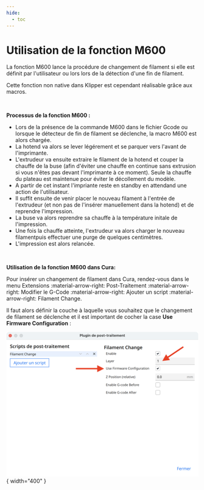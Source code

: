 ```yaml
---
hide:
  - toc
---
```


# Utilisation de la fonction M600

La fonction M600 lance la procédure de changement de filament si elle est définit par l'utilisateur ou lors lors de la détection d'une fin de filament.
<br />

Cette fonction non native dans Klipper est cependant réalisable grâce aux macros.

<br />

**Processus de la fonction M600 :**

  - Lors de la présence de la commande M600 dans le fichier Gcode ou lorsque le détecteur de fin de filament se déclenche, la macro M600 est alors chargée.
  - La hotend va alors se lever légérement et se parquer vers l'avant de l'imprimante.
  - L'extrudeur va ensuite extraire le filament de la hotend et couper la chauffe de la buse (afin d'éviter une chauffe en continue sans extrusion si vous n'êtes pas devant l'imprimante à ce moment). Seule la chauffe du plateau est maintenue pour éviter le décollement du modèle.
  - A partir de cet instant l'impriante reste en standby en attendand une action de l'utilisateur.
  - Il suffit ensuite de venir placer le nouveau filament à l'entrée de l'extrudeur (et non pas de l'insérer manuellement dans la hotend) et de reprendre l'impression.
  - La buse va alors reprendre sa chauffe à la température initale de l'impression.
  - Une fois la chauffe atteinte, l'extrudeur va alors charger le nouveau filamentpuis effectuer une purge de quelques centimètres.
  - L'impression est alors relancée.

<br />

**Utilisation de la fonction M600 dans Cura:**

Pour insérer un changement de filament dans Cura, rendez-vous dans le menu Extensions :material-arrow-right: Post-Traitement :material-arrow-right: Modifier le G-Code :material-arrow-right: Ajouter un script :material-arrow-right: Filament Change.
<br />

Il faut alors définir la couche à laquelle vous souhaitez que le changement de filament se déclenche et il est important de cocher la case **Use Firmware Configuration** :

![M600](../assets/img/calibrations/m600.png){ width="400" }

<br />
